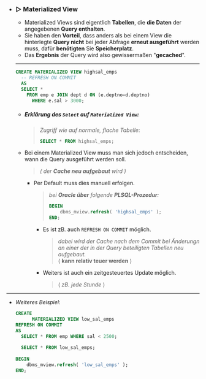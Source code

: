 - ### ▷ Materialized View

  - Materialized Views sind eigentlich **Tabellen**, die **die Daten** der angegebenen **Query enthalten**.  
  - Sie haben den **Vorteil**, dass anders als bei einem View die hinterlegte **Query nicht** bei jeder Abfrage **erneut ausgeführt** werden muss, dafür **benötigten** Sie **Speicherplatz**.  
  - Das **Ergebnis** der Query wird also gewissermaßen "**gecached**".  

  ---
  ```sql
  CREATE MATERIALIZED VIEW highsal_emps 
    -- REFRESH ON COMMIT
    AS 
    SELECT * 
      FROM emp e JOIN dept d ON (e.deptno=d.deptno) 
        WHERE e.sal > 3000;
  ```

  - ##### Erklärung des **`Select`** auf **`Materialized View`**:
      > *Zugriff wie auf normale, flache Tabelle*:
      > ```sql
      > SELECT * FROM highsal_emps;
      > ```
      
  - Bei einem Materialized View muss man sich jedoch entscheiden, wann die Query ausgeführt werden soll. 
      > *( der **Cache neu aufgebaut** wird )*  

    - Per Default muss dies manuell erfolgen.  
      > *bei **Oracle über** folgende **PLSQL-Prozedur**:*
      > ```sql
      > BEGIN
      >     dbms_mview.refresh( 'highsal_emps' );
      > END;
      > ```

      - Es ist zB. auch `REFRESH ON COMMIT` möglich.   
        > *dabei wird der Cache nach dem Commit bei Änderungn an einer der in der Query beteiligten Tabellen neu aufgebaut.*  
        ( **kann relativ teuer werden** )
      - Weiters ist auch ein zeitgesteuertes Update möglich.  
        > ( *zB. jede Stunde* )
      
<!--
      ```sql
      SELECT * FROM emp;
        UPDATE emp 
          SET sal=2450 
            WHERE empno=7782;

      SELECT * FROM highsal_emps;
      ```
-->
  ---

- *Weiteres Beispiel*:  

  ```sql
  CREATE 
        MATERIALIZED VIEW low_sal_emps
  REFRESH ON COMMIT
  AS
    SELECT * FROM emp WHERE sal < 2500;
   
    SELECT * FROM low_sal_emps;
   
  BEGIN
      dbms_mview.refresh( 'low_sal_emps' );
  END;
  ```
